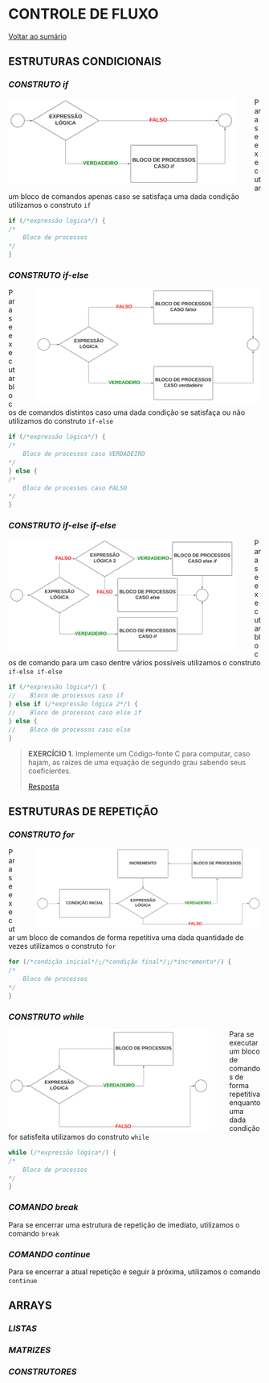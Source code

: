 # **CONTROLE DE FLUXO**

[Voltar ao sumário](../../README.md)

## **ESTRUTURAS CONDICIONAIS**

### ***CONSTRUTO*** *if*

<div style = "display: flex-box;width: 300">
  <img style = "width: 450px; margin-right: 2.5rem;" align = "left" src="./images/Construto IF.svg">
</div>

Para se executar um bloco de comandos apenas caso se satisfaça uma dada condição utilizamos o construto `if`

```c
if (/*expressão lógica*/) {
/*
    Bloco de processos
*/
}
```

### ***CONSTRUTO*** *if-else*

<div style = "display: flex-box;width: 300">
  <img style = "width: 450px; margin-left: 2.5rem;" align = "right" src="./images/Construto IF-ELSE.svg">
</div>

Para se executar blocos de comandos distintos caso uma dada condição se satisfaça ou não utilizamos do construto `if-else`

```c
if (/*expressão lógica*/) {
/*
    Bloco de processos caso VERDADEIRO
*/
} else {
/*
    Bloco de processos caso FALSO
*/
}
```

### ***CONSTRUTO*** *if-else if-else*

<div style = "display: flex-box;width: 300">
  <img style = "width: 450px; margin-right: 2.5rem;" align = "left" src="./images/Construto IF-ELSEIF-ELSE.svg">
</div>

Para se executar blocos de comando para um caso dentre vários possíveis utilizamos o construto `if-else if-else`

```c
if (/*expressão lógica*/) {
//    Bloco de processos caso if
} else if (/*expressão lógica 2*/) {
//    Bloco de processos caso else if
} else {
//    Bloco de processos caso else
}
```

> **EXERCÍCIO 1.** Implemente um Código-fonte C para computar, caso hajam, as raízes de uma equação de segundo grau sabendo seus coeficientes.
>
>[Resposta](./programas/equacao_2grau.c)

## **ESTRUTURAS DE REPETIÇÃO**

### ***CONSTRUTO*** *for*

<div style = "display: flex-box;width: 300">
  <img style = "width: 450px; margin-left: 2.5rem;" align = "right" src="./images/Construto FOR.svg">
</div>

Para se executar um bloco de comandos de forma repetitiva uma dada quantidade de vezes utilizamos o construto `for`

```c
for (/*condição inicial*/;/*condição final*/;/*incremento*/) {
/*
    Bloco de processos
*/
}
```

### ***CONSTRUTO*** *while*

<div style = "display: flex-box;width: 300">
  <img style = "width: 400px; margin-right: 2.5rem;" align = "left" src="./images/Construto WHILE.svg">
</div>

Para se executar um bloco de comandos de forma repetitiva enquanto uma dada condição for satisfeita utilizamos do construto `while`

```c
while (/*expressão lógica*/) {
/*
    Bloco de processos
*/
}
```
### ***COMANDO*** *break*

Para se encerrar uma estrutura de repetição de imediato, utilizamos o comando `break`

### ***COMANDO*** *continue*

Para se encerrar a atual repetição e seguir à próxima, utilizamos o comando `continue`

## **ARRAYS**

### ***LISTAS***

### ***MATRIZES***

### ***CONSTRUTORES***
